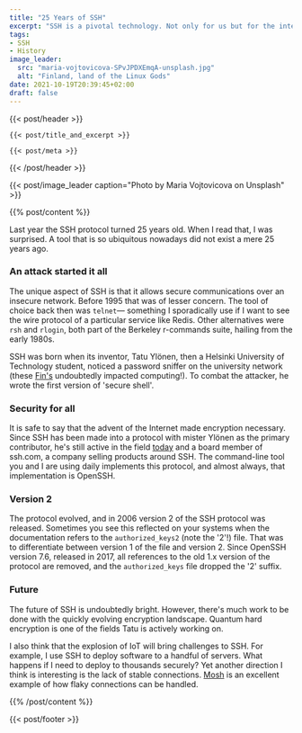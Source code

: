 ```yaml
---
title: "25 Years of SSH"
excerpt: "SSH is a pivotal technology. Not only for us but for the internet at large."
tags:
- SSH
- History
image_leader:
  src: "maria-vojtovicova-SPvJPDXEmqA-unsplash.jpg"
  alt: "Finland, land of the Linux Gods"
date: 2021-10-19T20:39:45+02:00
draft: false
---
```


{{< post/header >}}

    {{< post/title_and_excerpt >}}

    {{< post/meta >}}

{{< /post/header >}}

{{< post/image_leader caption="Photo by Maria Vojtovicova on Unsplash" >}}

{{% post/content %}}

Last year the SSH protocol turned 25 years old. When I read that, I was surprised. A tool that is so ubiquitous nowadays did not exist a mere 25 years ago.

### An attack started it all

The unique aspect of SSH is that it allows secure communications over an insecure network.  Before 1995 that was of lesser concern. The tool of choice back then was `telnet`— something I sporadically use if I want to see the wire protocol of a particular service like Redis.
Other alternatives were `rsh` and `rlogin`, both part of the Berkeley r-commands suite, hailing from the early 1980s.

SSH was born when its inventor, Tatu Ylönen, then a Helsinki University of Technology student, noticed a password sniffer on the university network (these [Fin's](https://en.wikipedia.org/wiki/Linus_Torvalds) undoubtedly impacted computing!). To combat the attacker, he wrote the first version of 'secure shell'.

### Security for all

It is safe to say that the advent of the Internet made encryption necessary. Since SSH has been made into a protocol with mister Ylönen as the primary contributor, he's still active in the field [today](https://ylonen.org/) and a board member of ssh.com, a company selling products around SSH. The command-line tool you and I are using daily implements this protocol, and almost always, that implementation is OpenSSH.

### Version 2

The protocol evolved, and in 2006 version 2 of the SSH protocol was released. Sometimes you see this reflected on your systems when the documentation refers to the `authorized_keys2` (note the '2'!) file. That was to differentiate between version 1 of the file and version 2. Since OpenSSH version 7.6, released in 2017, all references to the old 1.x version of the protocol are removed, and the `authorized_keys` file dropped the '2' suffix.

### Future

The future of SSH is undoubtedly bright. However, there's much work to be done with the quickly evolving encryption landscape. Quantum hard encryption is one of the fields Tatu is actively working on.

I also think that the explosion of IoT will bring challenges to SSH. For example, I use SSH to deploy software to a handful of servers. What happens if I need to deploy to thousands securely? Yet another direction I think is interesting is the lack of stable connections. [Mosh](https://mosh.org/) is an excellent example of how flaky connections can be handled. 

{{% /post/content %}}

{{< post/footer >}}
